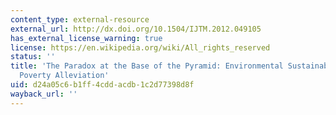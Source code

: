 ```yaml
---
content_type: external-resource
external_url: http://dx.doi.org/10.1504/IJTM.2012.049105
has_external_license_warning: true
license: https://en.wikipedia.org/wiki/All_rights_reserved
status: ''
title: 'The Paradox at the Base of the Pyramid: Environmental Sustainability and Market-based
  Poverty Alleviation'
uid: d24a05c6-b1ff-4cdd-acdb-1c2d77398d8f
wayback_url: ''
---
```

